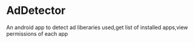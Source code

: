 # AdDetector
An android app to detect ad liberaries used,get list of installed apps,view permissions of each app
